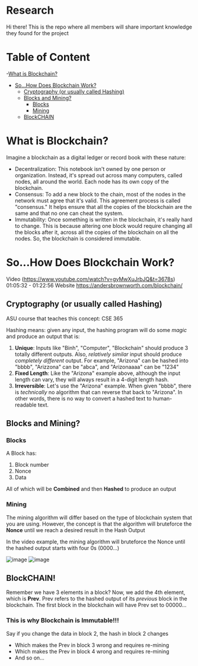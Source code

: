 # Research
Hi there! This is the repo where all members will share important knowledge they found for the project

# Table of Content
-[What is Blockchain?](#what-is-blockchain)
- [So...How Does Blockchain Work?](#sohow-does-blockchain-work-)
  - [Cryptography (or usually called Hashing)](#cryptography-or-usually-called-hashing)
  - [Blocks and Mining?](#blocks-and-mining)
    - [Blocks](#blocks)
    - [Mining](#mining)
  - [BlockCHAIN](#blockchain)

# What is Blockchain?
Imagine a blockchain as a digital ledger or record book with these nature:
  - Decentralization: This notebook isn't owned by one person or organization. Instead, it's spread out across many computers, called nodes, all around the world. Each node has its own copy of the blockchain.
  - Consensus: To add a new block to the chain, most of the nodes in the network must agree that it's valid. This agreement process is called "consensus." It helps ensure that all the copies of the blockchain are the same and that no one can cheat the system.
  - Immutability: Once something is written in the blockchain, it's really hard to change. This is because altering one block would require changing all the blocks after it, across all the copies of the blockchain on all the nodes. So, the blockchain is considered immutable.

# So...How Does Blockchain Work?
Video (https://www.youtube.com/watch?v=gyMwXuJrbJQ&t=3678s) 01:05:32 - 01:22:56 
Website https://andersbrownworth.com/blockchain/

## Cryptography (or usually called Hashing)
ASU course that teaches this concept: CSE 365

Hashing means: given any input, the hashing program will do some _magic_ and produce an output that is:
  1. **Unique**: Inputs like "Binh", "Computer", "Blockchain" should produce 3 totally different outputs. Also, _relatively similar_ input should produce _completely different_ output. For example, "Arizona" can be hashed into "bbbb", "Arizzona" can be "abca", and "Arizonaaaa" can be "1234"
  2. **Fixed Length**: Like the "Arizona" example above, although the input length can vary, they will always result in a 4-digit length hash.
  3. **Irreversible**: Let's use the "Arizona" example. When given "bbbb", there is _technically_ no algorithm that can reverse that back to "Arizona". In other words, there is no way to convert a hashed text to human-readable text.

## Blocks and Mining?
### Blocks
A Block has:
  1. Block number
  2. Nonce
  3. Data

All of which will be **Combined** and then **Hashed** to produce an output

### Mining
The mining algorithm will differ based on the type of blockchain system that you are using. However, the concept is that the algorithm will bruteforce the **Nonce** until we reach a desired result in the Hash Output

In the video example, the mining algorithm will bruteforce the Nonce until the hashed output starts with four 0s (0000...)

![image](https://github.com/Honeywell-UAM-Data-Management/research/assets/67848975/b43c7cfa-2211-4fcf-a3da-a4048ad7fe59)
![image](https://github.com/Honeywell-UAM-Data-Management/research/assets/67848975/2e1f69c6-8fca-4d47-9b31-9fe59690bb37)

## BlockCHAIN!
Remember we have 3 elements in a block? Now, we add the 4th element, which is **Prev**.
Prev refers to the hashed output of its _previous_ block in the blockchain. 
The first block in the blockchain will have Prev set to 00000...

### This is why Blockchain is Immutable!!!
Say if you change the data in block 2, the hash in block 2 changes
  - Which makes the Prev in block 3 wrong and requires re-mining
  - Which makes the Prev in block 4 wrong and requires re-mining
  - And so on...
